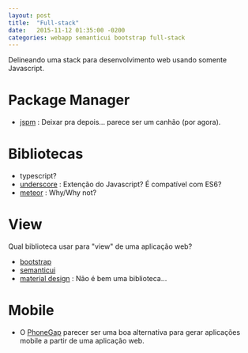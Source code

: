 ```yaml
---
layout: post
title:  "Full-stack"
date:   2015-11-12 01:35:00 -0200
categories: webapp semanticui bootstrap full-stack
---
```


Delineando uma stack para desenvolvimento web usando somente Javascript.


# Package Manager

* [jspm](http://jspm.io) : Deixar pra depois... parece ser um canhão (por agora).


# Bibliotecas

* typescript?
* [underscore](http://underscorejs.org/) : Extenção do Javascript? É compatível com ES6?
* [meteor](https://www.meteor.com/) : Why/Why not?


# View

Qual biblioteca usar para "view" de uma aplicação web?

* [bootstrap](http://getbootstrap.com/)
* [semanticui](http://semantic-ui.com/)
* [material design](http://www.google.com.br/design/spec/material-design/introduction.html) : Não é bem uma biblioteca...


# Mobile

* O [PhoneGap](http://phonegap.com/) parecer ser uma boa alternativa para gerar aplicações mobile a partir de uma aplicação web.
